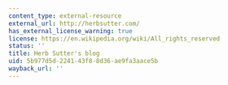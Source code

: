 ```yaml
---
content_type: external-resource
external_url: http://herbsutter.com/
has_external_license_warning: true
license: https://en.wikipedia.org/wiki/All_rights_reserved
status: ''
title: Herb Sutter's blog
uid: 5b977d5d-2241-43f8-8d36-ae9fa3aace5b
wayback_url: ''
---
```

